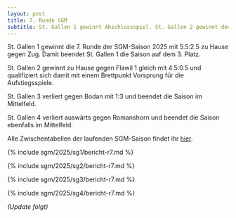```yaml
---
layout: post
title: 7. Runde SGM
subtitle: St. Gallen 1 gewinnt Abschlussspiel. St. Gallen 2 gewinnt deutlich und qualifiziert sich für Aufstiegsspiele. St. Gallen 3 und St. Gallen 4 verlieren.
---
```


St. Gallen 1 gewinnt die 7. Runde der SGM-Saison 2025 mit 5.5:2.5 zu Hause gegen Zug.
Damit beendet St. Gallen 1 die Saison auf dem 3. Platz.

St. Gallen 2 gewinnt zu Hause gegen Flawil 1 gleich mit 4.5:0.5 und qualifiziert sich damit mit einem Brettpunkt
Vorsprung für die Aufstiegsspiele.

St. Gallen 3 verliert gegen Bodan mit 1:3 und beendet die Saison im Mittelfeld.

St. Gallen 4 verliert auswärts gegen Romanshorn und beendet die Saison ebenfalls im Mittelfeld.

Alle Zwischentabellen der laufenden SGM-Saison findet ihr [hier](/sgm/2025/sg1).

{% include sgm/2025/sg1/bericht-r7.md %}

{% include sgm/2025/sg2/bericht-r7.md %}

{% include sgm/2025/sg3/bericht-r7.md %}

{% include sgm/2025/sg4/bericht-r7.md %}

_(Update folgt)_

<style>
table th, table td:nth-of-type(4) {
    white-space: nowrap;
}
</style>
